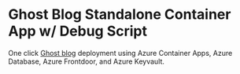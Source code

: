 # Ghost Blog Standalone Container App w/ Debug Script

One click [Ghost blog]() deployment using Azure Container Apps, Azure Database, Azure Frontdoor, and Azure Keyvault.

<!-- ## Objectives 

This demo is the Azure Bicep version of [Jeff Hollan's gRPC Sample Python App](https://github.com/jeffhollan/grpc-sample-python) for Azure Container Apps. 

This is a sample of a gRPC client calling another container running a gRPC server to execute a `SayHello` call.

To simplify the deployment experience, there are abstracted Azure Bicep files located in the `./modules` folder within this repo.

### Requirements

* [Azure CLI v2.30.0](https://docs.microsoft.com/cli/azure/install-azure-cli)
* [Azure Account](https://azure.microsoft.com/free/)
* [Azure Container Apps Extension Enabled](https://docs.microsoft.com/en-us/azure/container-apps/get-started?tabs=bash#setup)

## Run gRPC Sample App 

Starting from the root of this folder, please login to Azure 

```bash
  az login
```

Set the desired subscription.

```bash
  az account set --subscription <id or name>
```

Ensure the Azure Container Apps extension is installed for your Azure CLI.

```bash
    az extension add --source https://workerappscliextension.blob.core.windows.net/azure-cli-extension/containerapp-0.2.0-py2.py3-none-any.whl
```

Register the `Microsoft.Web` Namespace
   
```bash
    az provider register --namespace Microsoft.Web
```

Now we can deploy the app, as well as all required resources, by simply running the `deploy.sh` script for bash / zsh. 

This script takes the following optional arguments:

1. `Resource Group Name`: The name of your resource group created in Azure. Default value is: `grpc-sample`
2. `location`: This is the location your resources will be deployed. Default value is: `eastus`

If the default values work for you, simply run the following to deploy this demo:

```bash
    ./deploy.sh
```

If you would like to provide your own resource group name and location, run the following to deploy this demo with your preferred arguments supplied:

```bash
    ./deploy.sh myResourceGroupName canadacentral
```

The deploy script will run and will create 4 resources in the resource group name you chose:

* Container App Environment
* Log Analytics Workspace
* Container App (grpc-backend)
* Container App (https-frontend)

After the script completes, you will see output similar to the following:

```bash
    Your app is accessible from http://https-frontend.icysea-f3e3a224.location.azurecontainerapps.io/hello

```
Simply click the link provided from the script to test the Azure Container App Deployment. A successful deployment will provide the following in your browser:

![ACA Successful Example](./images/aca_success_example.png)

If you navigate to your Azure Portal, and to your created resource group, you will see resources similar to this:

![Azure Portal Example](./images/azure_portal_example.png)

## Bicep Templates Module Info

| Module | Details |
|--------|--------|
| createContainerApp.bicep | Creates Azure Container App Resource |
| createContainerAppEnv.bicep | Creates Azure Container App Environment Resource |
| createLogAnalytics.bicep | Creates Log Analytics Resource |

To deploy the 3 modules with the sample code from Jeff's repo, you will use the `main.bicep` file with the following parameters:

### Required Parameters
| Main Bicep | Required Parameters |
|--------|--------|
| rgName | Resource Group Name |
| location | Location of Azure Resources and Resource Group |

### Optional Parameters
| Main Bicep | Optional Parameters |
|--------|--------|
| containerImage | Container Image for Azure Container App |
| containerPort | The port your container listens to for incoming requests. Your application ingress endpoint is always exposed on port 443  |
| useExternalIngress | Set whether you want your ingress visible externally, or internally within a VNET |
| transportMethod | Transport type for Ingress. Options include `auto` `http` or `http2` |
| environmentVariables | Environment Variables needed for your container apps | -->